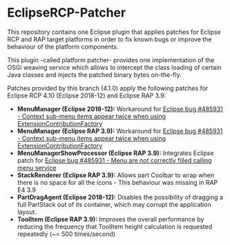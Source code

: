 # EclipseRCP-Patcher
This repository contains one Eclipse plugin that applies patches for Eclipse RCP and RAP target platforms in order to fix known bugs or improve the behaviour of the platform components.

This plugin -called platform patcher- provides one implementation of the OSGi weaving service which allows to intercept the class loading of certain Java classes and injects the patched binary bytes on-the-fly.
 
Patches provided by this branch (4.1.0) apply the following patches for Eclipse RCP 4.10 (Eclipse 2018-12) and Eclipse RAP 3.9: <br>
  - <b>MenuManager (Eclipse 2018-12):</b> Workaround for [Eclipse bug #485931 - Context sub-menu items appear twice when using ExtensionContributionFactory](https://bugs.eclipse.org/bugs/show_bug.cgi?id=485931) 
  - <b>MenuManager (Eclipse RAP 3.9):</b> Workaround for [Eclipse bug #485931 - Context sub-menu items appear twice when using ExtensionContributionFactory](https://bugs.eclipse.org/bugs/show_bug.cgi?id=485931)
  - <b>MenuManagerShowProcessor (Eclipse RAP 3.9):</b> Integrates Eclipse patch for [Eclipse bug #485931 - Menu are not correctly filled calling menu service](https://bugs.eclipse.org/bugs/show_bug.cgi?id=486474)
  - <b>StackRenderer (Eclipse RAP 3.9):</b> Allows part Coolbar to wrap when there is no space for all the icons - This behaviour was missing in RAP E4 3.9
  - <b>PartDragAgent (Eclipse 2018-12):</b> Disables the possibility of dragging a full PartStack out of its container, which may corrupt the application layout.
  - <b>ToolItem (Eclipse RAP 3.9):</b> Improves the overall performance by reducing the frequency that ToolItem height calculation is requested repeatedly (~= 500 times/second)
